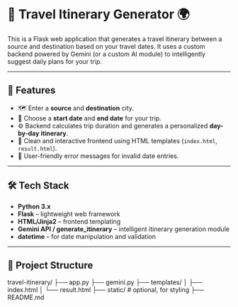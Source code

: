 # 🧳 Travel Itinerary Generator 🌍

This is a Flask web application that generates a travel itinerary between a source and destination based on your travel dates. It uses a custom backend powered by Gemini (or a custom AI module) to intelligently suggest daily plans for your trip.

---

## 🚀 Features

- 🗺️ Enter a **source** and **destination** city.
- 📅 Choose a **start date** and **end date** for your trip.
- ⚙️ Backend calculates trip duration and generates a personalized **day-by-day itinerary**.
- 📄 Clean and interactive frontend using HTML templates (`index.html`, `result.html`).
- 💬 User-friendly error messages for invalid date entries.

---

## 🛠️ Tech Stack

- **Python 3.x**
- **Flask** – lightweight web framework
- **HTML/Jinja2** – frontend templating
- **Gemini API / generate_itinerary** – intelligent itinerary generation module
- **datetime** – for date manipulation and validation

---

## 📁 Project Structure

travel-itinerary/
├── app.py
├── gemini.py
├── templates/
│ ├── index.html
│ └── result.html
├── static/ # optional, for styling
├── README.md
